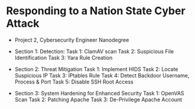 # Responding to a Nation State Cyber Attack
- Project 2, Cybersecurity Engineer Nanodegree

- Section 1: Detection: 
  Task 1: ClamAV scan
  Task 2: Suspicious File Identification
  Task 3: Yara Rule Creation
  
- Section 2: Threat Mitigation
  Task 1: Implement HIDS
  Task 2: Locate Suspicious IP
  Task 3: IPtables Rule
  Task 4: Detect Backdoor Username, Process & Port
  Task 5: Disable SSH Root Access
  
 - Section 3: System Hardening for Enhanced Security
   Task 1: OpenVAS Scan
   Task 2: Patching Apache
   Task 3: De-Privilege Apache Account
 

